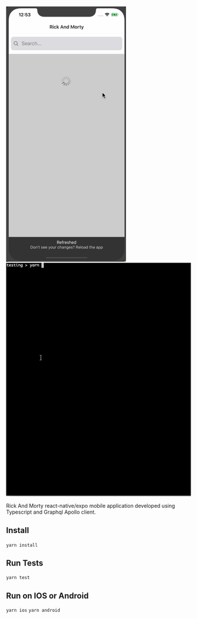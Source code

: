 ![](rick-and-morty.gif)
![](rick-and-morty-test.gif)

Rick And Morty react-native/expo mobile application developed using Typescript and Graphql Apollo client.

## Install
`yarn install`

## Run Tests
`yarn test`

## Run on IOS or Android
`yarn ios`
`yarn android`



